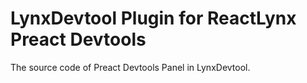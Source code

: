 # LynxDevtool Plugin for ReactLynx Preact Devtools

The source code of Preact Devtools Panel in LynxDevtool.
